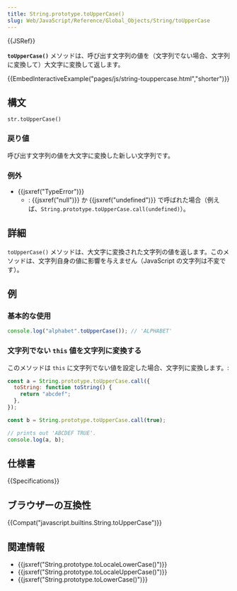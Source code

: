 ```yaml
---
title: String.prototype.toUpperCase()
slug: Web/JavaScript/Reference/Global_Objects/String/toUpperCase
---
```


{{JSRef}}

**`toUpperCase()`** メソッドは、呼び出す文字列の値を（文字列でない場合、文字列に変換して）大文字に変換して返します。

{{EmbedInteractiveExample("pages/js/string-touppercase.html","shorter")}}

## 構文

```
str.toUpperCase()
```

### 戻り値

呼び出す文字列の値を大文字に変換した新しい文字列です。

### 例外

- {{jsxref("TypeError")}}
  - : {{jsxref("null")}} か {{jsxref("undefined")}} で呼ばれた場合（例えば、`String.prototype.toUpperCase.call(undefined)`）。

## 詳細

`toUpperCase()` メソッドは、大文字に変換された文字列の値を返します。このメソッドは、文字列自身の値に影響を与えません（JavaScript の文字列は不変です）。

## 例

### 基本的な使用

```js
console.log("alphabet".toUpperCase()); // 'ALPHABET'
```

### 文字列でない `this` 値を文字列に変換する

このメソッドは `this` に文字列でない値を設定した場合、文字列に変換します。:

```js
const a = String.prototype.toUpperCase.call({
  toString: function toString() {
    return "abcdef";
  },
});

const b = String.prototype.toUpperCase.call(true);

// prints out 'ABCDEF TRUE'.
console.log(a, b);
```

## 仕様書

{{Specifications}}

## ブラウザーの互換性

{{Compat("javascript.builtins.String.toUpperCase")}}

## 関連情報

- {{jsxref("String.prototype.toLocaleLowerCase()")}}
- {{jsxref("String.prototype.toLocaleUpperCase()")}}
- {{jsxref("String.prototype.toLowerCase()")}}
